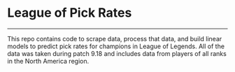 # League of Pick Rates
--------------------------------------------------------

This repo contains code to scrape data, process that data, and build linear models to predict pick rates for champions in League of Legends. All of the data was taken during patch 9.18 and includes data from players of all ranks in the North America region.